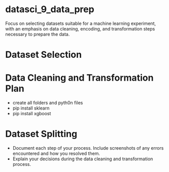 # datasci_9_data_prep
Focus on selecting datasets suitable for a machine learning experiment, with an emphasis on data cleaning, encoding, and transformation steps necessary to prepare the data.

# Dataset Selection
# Data Cleaning and Transformation Plan

+ create all folders and pyth0n files 
+ pip install sklearn
+ pip install xgboost

# Dataset Splitting

+ Document each step of your process. Include screenshots of any errors encountered and how you resolved them.
+ Explain your decisions during the data cleaning and transformation process.